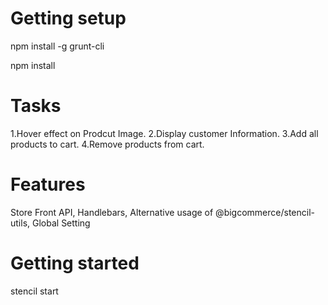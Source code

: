 # Getting setup

npm install -g grunt-cli

npm install

# Tasks

1.Hover effect on Prodcut Image.
2.Display customer Information.
3.Add all products to cart.
4.Remove products from cart.

# Features

Store Front API, Handlebars, Alternative usage of @bigcommerce/stencil-utils, Global Setting

# Getting started

stencil start
